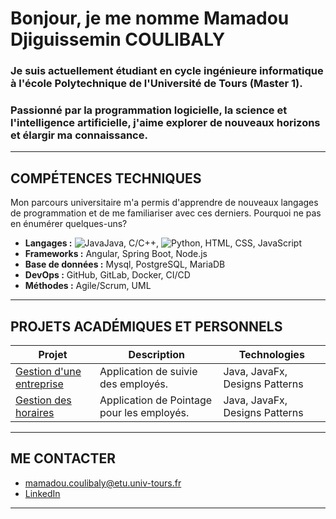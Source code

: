 # Bonjour, je me nomme Mamadou Djiguissemin COULIBALY

### Je suis actuellement étudiant en cycle ingénieure informatique à l'école Polytechnique de l'Université de Tours (Master 1).
### Passionné par la programmation logicielle, la science et l'intelligence artificielle, j'aime explorer de nouveaux horizons et élargir ma connaissance.


---

## COMPÉTENCES TECHNIQUES
Mon parcours universitaire m'a permis d'apprendre de nouveaux langages de programmation et de me familiariser avec ces derniers. Pourquoi ne pas en énumérer quelques-uns?

- **Langages :** ![Java](https://img.shields.io/badge/Java-ED8B00?logo=openjdk&logoColor=white)Java, C/C++, ![Python](https://img.shields.io/badge/Python-3776AB?logo=python&logoColor=white), HTML, CSS, JavaScript
- **Frameworks :** Angular, Spring Boot, Node.js
- **Base de données :** Mysql, PostgreSQL, MariaDB
- **DevOps :** GitHub, GitLab, Docker, CI/CD
- **Méthodes :** Agile/Scrum, UML

---

## PROJETS ACADÉMIQUES ET PERSONNELS
| Projet | Description | Technologies |
|--------|-------------|--------------|
| [Gestion d'une entreprise]() | Application de suivie des employés. | Java, JavaFx, Designs Patterns |
| [Gestion des horaires]() | Application de Pointage pour les employés. | Java, JavaFx, Designs Patterns |

---

## ME CONTACTER
- [mamadou.coulibaly@etu.univ-tours.fr](mailto:mamadou.coulibaly@etu.univ-tours.fr)
- [LinkedIn](https://linkedin.com/in/mamadou-djiguissemin-coulibaly)

---

<!--
**Mdc1960/Mdc1960** is a ✨ _special_ ✨ repository because its `README.md` (this file) appears on your GitHub profile.

Here are some ideas to get you started:

- 🔭 I’m currently working on ...
- 🌱 I’m currently learning ...
- 👯 I’m looking to collaborate on ...
- 🤔 I’m looking for help with ...
- 💬 Ask me about ...
- 📫 How to reach me: ...
- 😄 Pronouns: ...
- ⚡ Fun fact: ...
-->
